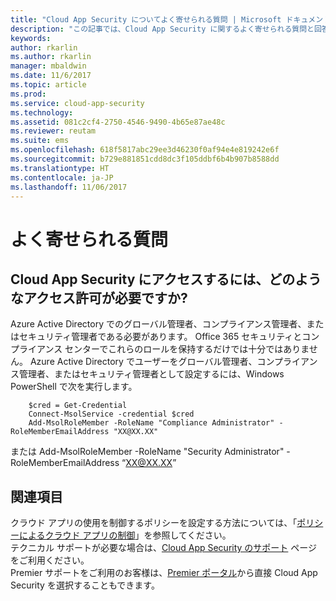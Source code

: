 ```yaml
---
title: "Cloud App Security についてよく寄せられる質問 | Microsoft ドキュメント"
description: "この記事では、Cloud App Security に関するよく寄せられる質問と回答を示します。"
keywords: 
author: rkarlin
ms.author: rkarlin
manager: mbaldwin
ms.date: 11/6/2017
ms.topic: article
ms.prod: 
ms.service: cloud-app-security
ms.technology: 
ms.assetid: 081c2cf4-2750-4546-9490-4b65e87ae48c
ms.reviewer: reutam
ms.suite: ems
ms.openlocfilehash: 618f5817abc29ee3d46230f0af94e4e819242e6f
ms.sourcegitcommit: b729e881851cdd8dc3f105ddbf6b4b907b8588dd
ms.translationtype: HT
ms.contentlocale: ja-JP
ms.lasthandoff: 11/06/2017
---
```

# <a name="frequently-asked-questions"></a>よく寄せられる質問

## <a name="what-kind-of-permissions-do-i-need-to-have-in-order-to-access-cloud-app-security"></a>Cloud App Security にアクセスするには、どのようなアクセス許可が必要ですか?

Azure Active Directory でのグローバル管理者、コンプライアンス管理者、またはセキュリティ管理者である必要があります。 Office 365 セキュリティとコンプライアンス センターでこれらのロールを保持するだけでは十分ではありません。
Azure Active Directory でユーザーをグローバル管理者、コンプライアンス管理者、またはセキュリティ管理者として設定するには、Windows PowerShell で次を実行します。

        $cred = Get-Credential
        Connect-MsolService -credential $cred
        Add-MsolRoleMember -RoleName "Compliance Administrator" -RoleMemberEmailAddress "XX@XX.XX"
 または Add-MsolRoleMember -RoleName "Security Administrator" -RoleMemberEmailAddress “XX@XX.XX”

## <a name="see-also"></a>関連項目  
クラウド アプリの使用を制御するポリシーを設定する方法については、「[ポリシーによるクラウド アプリの制御](control-cloud-apps-with-policies.md)」を参照してください。   
テクニカル サポートが必要な場合は、[Cloud App Security のサポート](http://support.microsoft.com/oas/default.aspx?prid=16031) ページをご利用ください。   
Premier サポートをご利用のお客様は、[Premier ポータル](https://premier.microsoft.com/)から直接 Cloud App Security を選択することもできます。  
